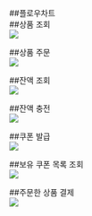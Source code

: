 ##플로우차트  
##상품 조회  
<img src="img\flowchart_getProductList_dark.drawio.png"/>
    
##상품 주문  
<img src="img\flowchart_createOrder_dark.drawio.png"/>
  
##잔액 조회  
<img src="img\getBalance_dark.drawio.png"/>  
  
##잔액 충전  
<img src="img\chargeCash_dark.drawio.png"/>  
  
##쿠폰 발급  
<img src="img\flowchart_issueCoupon_dark.png"/>  
  
##보유 쿠폰 목록 조회  
<img src="img\flowchart_getCouponList_4.png"/>  
  
##주문한 상품 결제  
<img src="img\payForOrder_dark.png"/>
  
